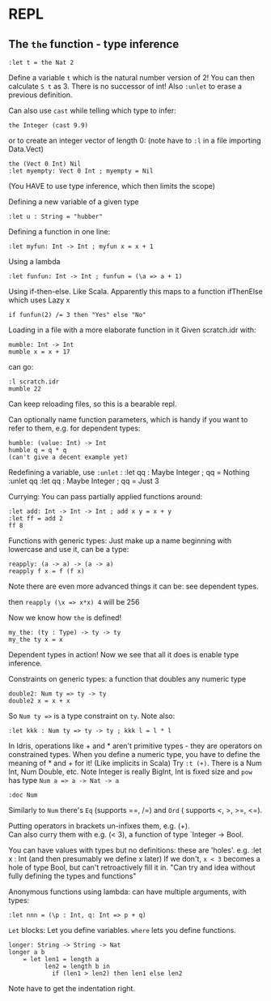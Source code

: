 # REPL

## The `the` function - type inference
    :let t = the Nat 2
    
Define a variable `t` which is the natural number version of 2! 
You can then calculate `S t` as 3. There is no successor of int!
Also `:unlet` to erase a previous definition.

Can also use `cast` while telling which type to infer:

    the Integer (cast 9.9)

or to create an integer vector of length 0:
(note have to `:l` in a file importing Data.Vect)

    the (Vect 0 Int) Nil
    :let myempty: Vect 0 Int ; myempty = Nil
    
(You HAVE to use type inference, which then limits the scope)    
    
Defining a new variable of a given type

    :let u : String = "hubber"
    
Defining a function in one line:

    :let myfun: Int -> Int ; myfun x = x + 1
    
Using a lambda

    :let funfun: Int -> Int ; funfun = (\a => a + 1)
    
Using if-then-else. Like Scala. 
Apparently this maps to a function ifThenElse which uses Lazy x

    if funfun(2) /= 3 then "Yes" else "No"            
    
Loading in a file with a more elaborate function in it
Given scratch.idr with:

    mumble: Int -> Int
    mumble x = x + 17
    
can go:

    :l scratch.idr
    mumble 22

Can keep reloading files, so this is a bearable repl.

Can optionally name function parameters, which is handy if you want to
refer to them, e.g. for dependent types:

    humble: (value: Int) -> Int
    humble q = q * q
    (can't give a decent example yet)

Redefining a variable, use `:unlet` :
    :let qq : Maybe Integer ; qq = Nothing
    :unlet qq
    :let qq : Maybe Integer ; qq = Just 3     

Currying: You can pass partially applied functions around:

    :let add: Int -> Int -> Int ; add x y = x + y
    :let ff = add 2
    ff 8
            
Functions with generic types:
Just make up a name beginning with lowercase and use it, can be a type:

    reapply: (a -> a) -> (a -> a)
    reapply f x = f (f x)            

Note there are even more advanced things it can be: see dependent types.
    
then `reapply (\x => x*x) 4` will be 256    

Now we know how `the` is defined!
    
    my_the: (ty : Type) -> ty -> ty
    my_the ty x = x
    
Dependent types in action! 
Now we see that all it does is enable type inference.

Constraints on generic types: a function that doubles any numeric type

    double2: Num ty => ty -> ty
    double2 x = x + x   

So `Num ty =>` is a type constraint on `ty`. Note also:

    :let kkk : Num ty => ty -> ty ; kkk l = l * l

In Idris, operations like + and * aren't primitive types - they are operators
on constrained types. When you define a numeric type, you have to
define the meaning of * and + for it! (Like implicits in Scala) Try `:t (+)`.
There is a Num Int, Num Double, etc. 
Note Integer is really BigInt, Int is fixed size
and `pow` has type `Num a => a -> Nat -> a`

    :doc Num
    
Similarly to `Num` there's `Eq` (supports ==, /=) and `Ord` 
( supports <, >, >=, <=).

Putting operators in brackets un-infixes them, e.g. (+).     
Can also curry them with e.g. (< 3), a function of type `Integer -> Bool.

You can have values with types but no definitions: these are 'holes'.
e.g. :let x : Int (and then presumably we define x later)
If we don't, `x < 3` becomes a hole of type Bool, but can't 
retroactively fill it in. 
"Can try and idea without fully defining the types and functions"

Anonymous functions using lambda: can have multiple arguments, with types:

    :let nnn = (\p : Int, q: Int => p + q)
    
`Let` blocks: Let you define variables. `where` lets you define functions.

    longer: String -> String -> Nat
    longer a b
        = let len1 = length a
              len2 = length b in
                if (len1 > len2) then len1 else len2
    
Note have to get the indentation right.